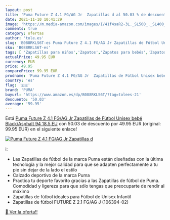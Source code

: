 ```yaml
---
layout: post
title: 'Puma Future Z 4.1 FG/AG Jr  Zapatillas d al 50.03 % de descuento'
date: 2021-11-10 10:41:29
image: 'https://m.media-amazon.com/images/I/41f4saR2-3L._SL500_._SL400_.jpg'
comments: true
category: ofertas
author: 'tole.es'
slug: 'B088RKLS6T-es Puma Future Z 4.1 FG/AG Jr Zapatillas de Fútbol Unisex...'
sku: 'B088RKLS6T-es'
tags: [ 'Zapatillas para niños','Zapatos','Zapatos para bebés','Zapatos para niños','Zapatos y complementos','bebé','puma', ]
actualPrice: 49.95 EUR
currency: EUR
price: 49.95
comparePrice: 99.95 EUR
prodname: 'Puma Future Z 4.1 FG/AG Jr  Zapatillas de Fútbol Unisex bebé  Black/Asphalt 94  18.5 EU'
country: 'es'
flag: '🇪🇸'
brand: 'PUMA'
buyurl: 'https://www.amazon.es/dp/B088RKLS6T/?tag=tolees-21'
descuento: '50.03'
average: '59.95'
---
```


Está [Puma Future Z 4.1 FG/AG Jr  Zapatillas de Fútbol Unisex bebé  Black/Asphalt 94  18.5 EU](https://www.amazon.es/dp/B088RKLS6T/?tag=tolees-21) con 50.03 de descuento por 49.95 EUR (original: 99.95 EUR) en el siguiente enlace!

[![Puma Future Z 4.1 FG/AG Jr  Zapatillas d](https://m.media-amazon.com/images/I/41f4saR2-3L._SL500_._SL400_.jpg)](https://www.amazon.es/dp/B088RKLS6T/?tag=tolees-21)

ℹ️:

- Las Zapatillas de fútbol de la marca Puma están diseñadas con la última tecnología y la mejor calidad para que se adapten perfectamente a tu pie sin dejar de la lado el estilo
- Calzado deportivo de la marca Puma
- Practica tu deporte favorito gracias a las Zapatillas de fútbol de Puma. Comodidad y ligereza para que sólo tengas que preocuparte de rendir al máximo
- Zapatillas de fútbol ideales para Fútbol de Unisex Infantil
- Zapatillas de fútbol FUTURE Z 2.1 FG/AG J (106394-02)

[🛒 Ver la oferta!!](https://www.amazon.es/dp/B088RKLS6T/?tag=tolees-21)

